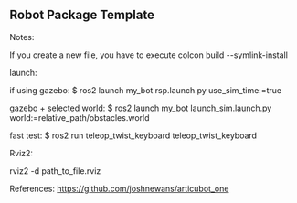 ## Robot Package Template

Notes:

If you create a new file, you have to execute colcon build --symlink-install

launch:

if using gazebo:
$ ros2 launch my_bot rsp.launch.py use_sim_time:=true

gazebo + selected world:
$ ros2 launch my_bot launch_sim.launch.py world:=relative_path/obstacles.world

fast test:
$ ros2 run teleop_twist_keyboard teleop_twist_keyboard

Rviz2:

rviz2 -d path_to_file.rviz

References: https://github.com/joshnewans/articubot_one
